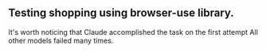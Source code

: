 ## Testing shopping using browser-use library.

It's worth noticing that Claude accomplished the task on the first attempt All other models failed many times.